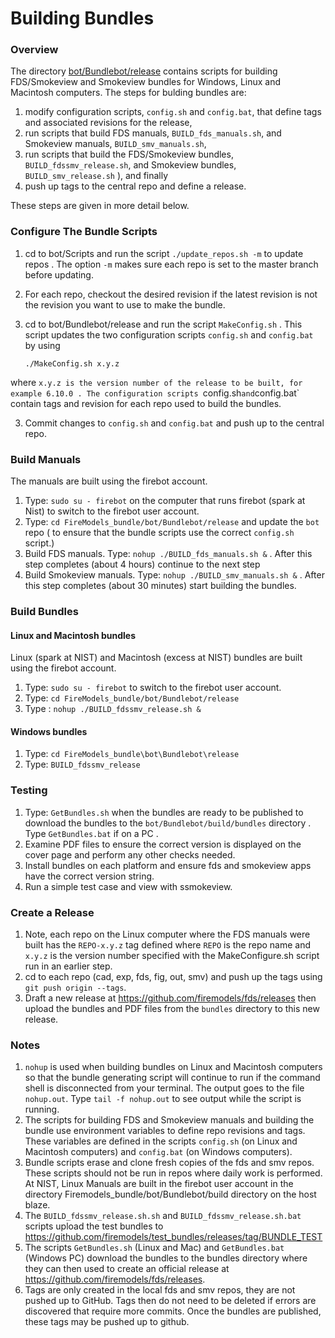 
#  Building Bundles

### Overview

The directory [bot/Bundlebot/release](https://github.com/firemodels/bot/tree/master/Bundlebot/release) contains scripts for building FDS/Smokeview and Smokeview bundles for Windows, Linux and Macintosh computers. The steps for bulding bundles are: 
 
  1. modify configuration scripts,  `config.sh` and `config.bat`, that define tags and associated revisions for the release,
  2. run scripts that build FDS manuals, `BUILD_fds_manuals.sh`, and Smokeview manuals, `BUILD_smv_manuals.sh`,
  3. run scripts that build the FDS/Smokeview bundles, `BUILD_fdssmv_release.sh`, and Smokeview bundles, `BUILD_smv_release.sh` ), and finally
  4. push up tags to the central repo and define a release.
  
These steps are given in more detail below.

### Configure The Bundle Scripts

   1. cd to bot/Scripts and run the script `./update_repos.sh -m` to update repos .  The option `-m` makes sure each repo is set to the master branch before updating.
   2. For each repo, checkout the desired revision if the latest revision is not the revision you want to use to make the bundle.
   3. cd to bot/Bundlebot/release and run the script `MakeConfig.sh` . This script updates the two configuration scripts `config.sh` and `config.bat` by using
      
      `./MakeConfig.sh x.y.z`
      
where `x.y.z is the version number of the release to be built, for example 6.10.0 . The configuration scripts `config.sh` and `config.bat` contain tags and revision for each repo used to build the bundles.
   
   3. Commit changes to `config.sh` and `config.bat` and push up to the central repo.

### Build Manuals

The manuals are built using the firebot account.

   1. Type: `sudo su - firebot` on the computer that runs firebot (spark at Nist) to switch to the firebot user account.
   2. Type: `cd FireModels_bundle/bot/Bundlebot/release` and update the `bot` repo ( to ensure that the bundle scripts use the correct `config.sh` script.)
   3. Build FDS manuals. Type: `nohup ./BUILD_fds_manuals.sh &` .  After this step completes (about 4 hours) continue to the next step
   4. Build Smokeview manuals. Type: `nohup ./BUILD_smv_manuals.sh &` . After this step completes (about 30 minutes) start building the bundles.

### Build Bundles

#### Linux and Macintosh bundles

Linux (spark at NIST) and Macintosh (excess at NIST) bundles are built using the firebot account. 

   1. Type: `sudo su - firebot` to switch to the firebot user account.
   2. Type: `cd FireModels_bundle/bot/Bundlebot/release`
   3. Type : `nohup ./BUILD_fdssmv_release.sh &`
   
#### Windows bundles

   1. Type: `cd FireModels_bundle\bot\Bundlebot\release`
   2. Type: `BUILD_fdssmv_release `

### Testing

   1. Type: `GetBundles.sh` when the bundles are ready to be published to download the bundles to the `bot/Bundlebot/build/bundles` directory .  Type `GetBundles.bat` if on a PC .
   2. Examine PDF files to ensure the correct version is displayed on the cover page and perform any other checks needed.
   3. Install bundles on each platform and ensure fds and smokeview apps have the correct version string.
   4. Run a simple test case and view with ssmokeview.
      
### Create a Release
   1. Note, each repo on the Linux computer where the FDS manuals were built has the `REPO-x.y.z` tag defined where `REPO` is the repo name and `x.y.z` is the version number specified with the MakeConfigure.sh script run in an earlier step.
   2. cd to each repo (cad, exp, fds, fig, out, smv) and push up the tags using `git push origin --tags`.
   3. Draft a new release at https://github.com/firemodels/fds/releases then upload the bundles and PDF files from the `bundles` directory to this new release.

### Notes
      
1. `nohup` is used when building bundles on Linux and Macintosh computers so that the bundle generating script will continue to run if the command shell is disconnected from your terminal.  The output goes to the file `nohup.out`. Type `tail -f nohup.out` to see  output while the script is running.
2. The scripts for building FDS and Smokeview manuals and building the bundle use environment variables to define repo revisions and tags.  These variables are defined in the scripts `config.sh` (on Linux and Macintosh computers) and `config.bat` (on Windows computers).
3. Bundle scripts erase and clone fresh copies of the fds and smv repos. These scripts should not be run in repos where daily work is performed.   At NIST, Linux Manuals are built in the firebot user account in the directory Firemodels_bundle/bot/Bundlebot/build directory on the host blaze.
4. The `BUILD_fdssmv_release.sh.sh` and `BUILD_fdssmv_release.sh.bat` scripts upload the test bundles to https://github.com/firemodels/test_bundles/releases/tag/BUNDLE_TEST
5. The scripts `GetBundles.sh` (Linux and Mac) and `GetBundles.bat` (Windows PC) download the bundles to the bundles directory where they can then used to create an official release at https://github.com/firemodels/fds/releases.
6. Tags are only created in the local fds and smv repos, they are not pushed up to GitHub. Tags then do not need to be deleted if errors are discovered that require more commits. Once the bundles are published, these tags may be pushed up to github.


